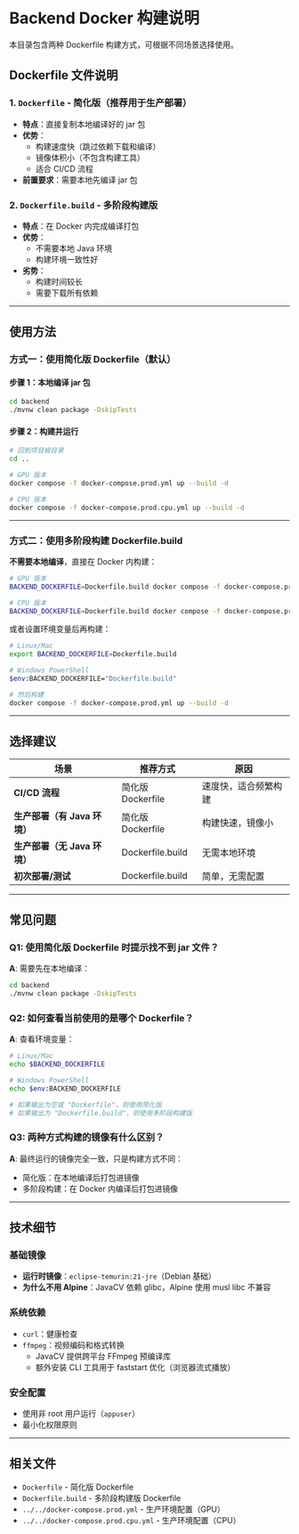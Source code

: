 # Backend Docker 构建说明

本目录包含两种 Dockerfile 构建方式，可根据不同场景选择使用。

## Dockerfile 文件说明

### 1. `Dockerfile` - 简化版（推荐用于生产部署）
- **特点**：直接复制本地编译好的 jar 包
- **优势**：
  - 构建速度快（跳过依赖下载和编译）
  - 镜像体积小（不包含构建工具）
  - 适合 CI/CD 流程
- **前置要求**：需要本地先编译 jar 包

### 2. `Dockerfile.build` - 多阶段构建版
- **特点**：在 Docker 内完成编译打包
- **优势**：
  - 不需要本地 Java 环境
  - 构建环境一致性好
- **劣势**：
  - 构建时间较长
  - 需要下载所有依赖

---

## 使用方法

### 方式一：使用简化版 Dockerfile（默认）

#### 步骤 1：本地编译 jar 包
```bash
cd backend
./mvnw clean package -DskipTests
```

#### 步骤 2：构建并运行
```bash
# 回到项目根目录
cd ..

# GPU 版本
docker compose -f docker-compose.prod.yml up --build -d

# CPU 版本
docker compose -f docker-compose.prod.cpu.yml up --build -d
```

---

### 方式二：使用多阶段构建 Dockerfile.build

**不需要本地编译**，直接在 Docker 内构建：

```bash
# GPU 版本
BACKEND_DOCKERFILE=Dockerfile.build docker compose -f docker-compose.prod.yml up --build -d

# CPU 版本
BACKEND_DOCKERFILE=Dockerfile.build docker compose -f docker-compose.prod.cpu.yml up --build -d
```

或者设置环境变量后再构建：

```bash
# Linux/Mac
export BACKEND_DOCKERFILE=Dockerfile.build

# Windows PowerShell
$env:BACKEND_DOCKERFILE="Dockerfile.build"

# 然后构建
docker compose -f docker-compose.prod.yml up --build -d
```

---

## 选择建议

| 场景 | 推荐方式 | 原因 |
|------|---------|------|
| **CI/CD 流程** | 简化版 Dockerfile | 速度快，适合频繁构建 |
| **生产部署（有 Java 环境）** | 简化版 Dockerfile | 构建快速，镜像小 |
| **生产部署（无 Java 环境）** | Dockerfile.build | 无需本地环境 |
| **初次部署/测试** | Dockerfile.build | 简单，无需配置 |

---

## 常见问题

### Q1: 使用简化版 Dockerfile 时提示找不到 jar 文件？
**A**: 需要先在本地编译：
```bash
cd backend
./mvnw clean package -DskipTests
```

### Q2: 如何查看当前使用的是哪个 Dockerfile？
**A**: 查看环境变量：
```bash
# Linux/Mac
echo $BACKEND_DOCKERFILE

# Windows PowerShell
echo $env:BACKEND_DOCKERFILE

# 如果输出为空或 "Dockerfile"，则使用简化版
# 如果输出为 "Dockerfile.build"，则使用多阶段构建版
```

### Q3: 两种方式构建的镜像有什么区别？
**A**: 最终运行的镜像完全一致，只是构建方式不同：
- 简化版：在本地编译后打包进镜像
- 多阶段构建：在 Docker 内编译后打包进镜像

---

## 技术细节

### 基础镜像
- **运行时镜像**：`eclipse-temurin:21-jre`（Debian 基础）
- **为什么不用 Alpine**：JavaCV 依赖 glibc，Alpine 使用 musl libc 不兼容

### 系统依赖
- `curl`：健康检查
- `ffmpeg`：视频编码和格式转换
  - JavaCV 提供跨平台 FFmpeg 预编译库
  - 额外安装 CLI 工具用于 faststart 优化（浏览器流式播放）

### 安全配置
- 使用非 root 用户运行（`appuser`）
- 最小化权限原则

---

## 相关文件
- `Dockerfile` - 简化版 Dockerfile
- `Dockerfile.build` - 多阶段构建版 Dockerfile
- `../../docker-compose.prod.yml` - 生产环境配置（GPU）
- `../../docker-compose.prod.cpu.yml` - 生产环境配置（CPU）
